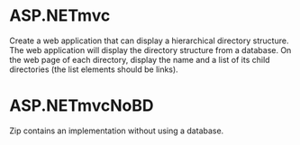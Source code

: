 # ASP.NETmvc

Create a web application that can display a hierarchical directory structure. The web application will display the directory structure from a database. On the web page of each directory, display the name and a list of its child directories (the list elements should be links).

# ASP.NETmvcNoBD 

Zip contains an implementation without using a database.
